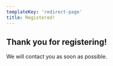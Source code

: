 ```yaml
---
templateKey: 'redirect-page'
title: Registered! 
---
```

## Thank you for registering!
We will contact you as soon as possible. 